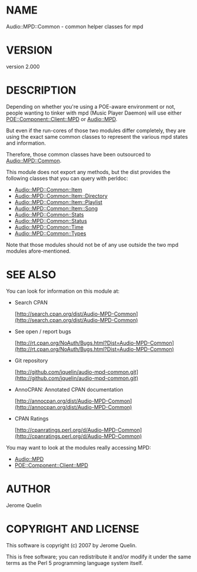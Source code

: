 # NAME

Audio::MPD::Common - common helper classes for mpd

# VERSION

version 2.000

# DESCRIPTION

Depending on whether you're using a POE-aware environment or not, people
wanting to tinker with mpd (Music Player Daemon) will use either
[POE::Component::Client::MPD](https://metacpan.org/pod/POE::Component::Client::MPD) or [Audio::MPD](https://metacpan.org/pod/Audio::MPD).

But even if the run-cores of those two modules differ completely, they
are using the exact same common classes to represent the various mpd
states and information.

Therefore, those common classes have been outsourced to
[Audio::MPD::Common](https://metacpan.org/pod/Audio::MPD::Common).

This module does not export any methods, but the dist provides the
following classes that you can query with perldoc:

- [Audio::MPD::Common::Item](https://metacpan.org/pod/Audio::MPD::Common::Item)
- [Audio::MPD::Common::Item::Directory](https://metacpan.org/pod/Audio::MPD::Common::Item::Directory)
- [Audio::MPD::Common::Item::Playlist](https://metacpan.org/pod/Audio::MPD::Common::Item::Playlist)
- [Audio::MPD::Common::Item::Song](https://metacpan.org/pod/Audio::MPD::Common::Item::Song)
- [Audio::MPD::Common::Stats](https://metacpan.org/pod/Audio::MPD::Common::Stats)
- [Audio::MPD::Common::Status](https://metacpan.org/pod/Audio::MPD::Common::Status)
- [Audio::MPD::Common::Time](https://metacpan.org/pod/Audio::MPD::Common::Time)
- [Audio::MPD::Common::Types](https://metacpan.org/pod/Audio::MPD::Common::Types)

Note that those modules should not be of any use outside the two mpd
modules afore-mentioned.

# SEE ALSO

You can look for information on this module at:

- Search CPAN

    [http://search.cpan.org/dist/Audio-MPD-Common](http://search.cpan.org/dist/Audio-MPD-Common)

- See open / report bugs

    [http://rt.cpan.org/NoAuth/Bugs.html?Dist=Audio-MPD-Common](http://rt.cpan.org/NoAuth/Bugs.html?Dist=Audio-MPD-Common)

- Git repository

    [http://github.com/jquelin/audio-mpd-common.git](http://github.com/jquelin/audio-mpd-common.git)

- AnnoCPAN: Annotated CPAN documentation

    [http://annocpan.org/dist/Audio-MPD-Common](http://annocpan.org/dist/Audio-MPD-Common)

- CPAN Ratings

    [http://cpanratings.perl.org/d/Audio-MPD-Common](http://cpanratings.perl.org/d/Audio-MPD-Common)

You may want to look at the modules really accessing MPD:

- [Audio::MPD](https://metacpan.org/pod/Audio::MPD)
- [POE::Component::Client::MPD](https://metacpan.org/pod/POE::Component::Client::MPD)

# AUTHOR

Jerome Quelin

# COPYRIGHT AND LICENSE

This software is copyright (c) 2007 by Jerome Quelin.

This is free software; you can redistribute it and/or modify it under
the same terms as the Perl 5 programming language system itself.
